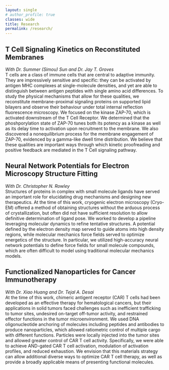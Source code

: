 ```yaml
---
layout: single
# author_profile: true
classes: wide
title: Research
permalink: /research/
---
```


## T Cell Signaling Kinetics on Reconstituted Membranes  
*With Dr. Summer (Simou) Sun and Dr. Jay T. Groves*  
T cells are a class of immune cells that are central to adaptive immunity. They are impressively sensitive and specific: they can be activated by antigen MHC complexes at single-molecule densities, and yet are able to distinguish between antigen peptides with single amino acid differences. To study the physical mechanisms that allow for these qualities, we reconstitute membrane-proximal signaling proteins on supported lipid bilayers and observe their behaviour under total internal reflection fluorescence microscopy. We focused on the kinase ZAP-70, which is activated downstream of the T Cell Receptor. We determined that the phoshporylation state of ZAP-70 tunes both its potency as a kinase as well as its delay time to activation upon recruitment to the membrane. We also discovered a nonequilibrium process for the membrane engagement of ZAP-70, evidenced by a gamma-like dwell time distribution. We believe that these qualities are important ways through which kinetic proofreading and positive feedback are mediated in the T Cell signaling pathway. 

## Neural Network Potentials for Electron Microscopy Structure Fitting  
*With Dr. Christopher N. Rowley*  
Structures of proteins in complex with small molecule ligands have served an important role for elucidating drug mechanisms and designing new therapeutics. At the time of this work, cryogenic electron microscopy (Cryo-EM) offered a method of obtaining structures without the arduous process of crystallization, but often did not have sufficient resolution to allow definitive determination of ligand pose. We worked to develop a pipeline leveraging molecular dynamics to refine tentative structures. A potential defined by the electron density map served to guide atoms into high density regions, while molecular mechanics force fields served to optimize energetics of the structure. In particular, we utilized high-accuracy neural network potentials to define force fields for small molecule compounds, which are often difficult to model using traditional molecular mechanics models.   

## Functionalized Nanoparticles for Cancer Immunotherapy  
*With Dr. Xiao Huang and Dr. Tejal A. Desai*  
At the time of this work, chimeric antigent receptor (CAR) T cells had been developed as an effective therapy for hematological cancers, but their applications in solid tumors faced challenges such as inefficient trafficking to tumor sites, undesired on-target off-tumor activity, and restrained effector functions in the tumor microenvironment. We used DNA oligonucleotide anchoring of molecules including peptides and antibodies to produce nanoparticles, which allowed ratiometric control of multiple cargo with different functions. Particles were locally injected into the tumor sites and allowed greater control of CAR T cell activity. Specifically, we were able to achieve AND-gated CAR T cell activation, modulation of activation profiles, and reduced exhaustion. We envision that this materials strategy can allow additional diverse ways to optimize CAR T cell therapy, as well as provide a broadly applicable means of presenting functional molecules.